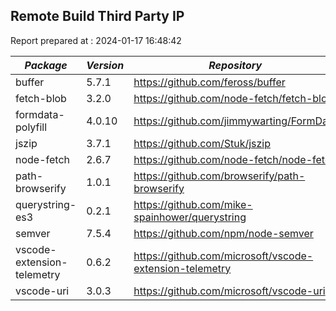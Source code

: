 ## Remote Build Third Party IP

Report prepared at : 2024-01-17 16:48:42

| *Package* | *Version* | *Repository* | *License* |
|---|---|---|---|
|buffer|5.7.1|https://github.com/feross/buffer|[MIT](https://github.com/feross/buffer/blob/master/LICENSE)|
|fetch-blob|3.2.0|https://github.com/node-fetch/fetch-blob|[MIT](https://github.com/node-fetch/fetch-blob/blob/main/LICENSE)|
|formdata-polyfill|4.0.10|https://github.com/jimmywarting/FormData|[MIT](https://github.com/jimmywarting/FormData/blob/master/LICENSE)|
|jszip|3.7.1|https://github.com/Stuk/jszip|[MIT](https://github.com/Stuk/jszip/blob/master/LICENSE.markdown)|
|node-fetch|2.6.7|https://github.com/node-fetch/node-fetch|[MIT](https://github.com/node-fetch/node-fetch/blob/master/LICENSE.md)|
|path-browserify|1.0.1|https://github.com/browserify/path-browserify|[MIT](https://github.com/browserify/path-browserify/blob/master/LICENSE)|
|querystring-es3|0.2.1|https://github.com/mike-spainhower/querystring|[MIT](https://github.com/mike-spainhower/querystring/blob/master/License.md)|
|semver|7.5.4|https://github.com/npm/node-semver|[ISC](https://github.com/npm/node-semver/blob/main/LICENSE)|
|vscode-extension-telemetry|0.6.2|https://github.com/microsoft/vscode-extension-telemetry|[MIT](https://github.com/microsoft/vscode-extension-telemetry/blob/main/LICENSE)|
|vscode-uri|3.0.3|https://github.com/microsoft/vscode-uri|[MIT](https://github.com/microsoft/vscode-uri/blob/main/LICENSE.md)|
